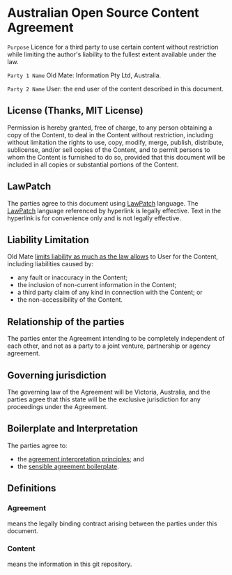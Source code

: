 # Australian Open Source Content Agreement 

`Purpose` Licence for a third party to use certain content without restriction while limiting the author's liability to the fullest extent available under the law.

`Party 1 Name` Old Mate: Information Pty Ltd, Australia.

`Party 2 Name` User: the end user of the content described in this document. 

## License (Thanks, MIT License)

Permission is hereby granted, free of charge, to any person obtaining a copy of the Content, to deal in the Content without restriction, including without limitation the rights to use, copy, modify, merge, publish, distribute, sublicense, and/or sell copies of the Content, and to permit persons to whom the Content is furnished to do so, provided that this document will be included in all copies or substantial portions of the Content.

## LawPatch

The parties agree to this document using [LawPatch](http://lawpatch.org) language. The [LawPatch](http://lawpatch.org) language referenced by hyperlink is legally effective. Text in the hyperlink is for convenience only and is not legally effective.

## Liability Limitation

Old Mate <a href="https://github.com/lawpatch/au-limitation/blob/90bb197e3299a4025af8c3db50e33b3f291e66a2/au-limitation-0.md" target="_blank">limits liability as much as the law allows</a> to User for the Content, including liabilities caused by:

- any fault or inaccuracy in the Content;
- the inclusion of non-current information in the Content; 
- a third party claim of any kind in connection with the Content; or
- the non-accessibility of the Content.

## Relationship of the parties

The parties enter the Agreement intending to be completely independent of each other, and not as a party to a joint venture, partnership or agency agreement.

## Governing jurisdiction

The governing law of the Agreement will be Victoria, Australia, and the parties agree that this state will be the exclusive jurisdiction for any proceedings under the Agreement.

## Boilerplate and Interpretation

The parties agree to:
- the <a href="https://github.com/lawpatch/au-interpretation/blob/84139bfbd5c3580bb215acf2435f6c2a4a608aae/au-interpretation.md" target="_blank">agreement interpretation principles</a>; and
- the <a href="https://github.com/lawpatch/au-boilerplate/blob/d5f1348ff82b3e90b96d78a5ba1225367318c42e/sensible-boilerplate.md" target="_blank">sensible agreement boilerplate</a>.

## Definitions

### Agreement
means the legally binding contract arising between the parties under this document.

### Content
means the information in this git repository.
